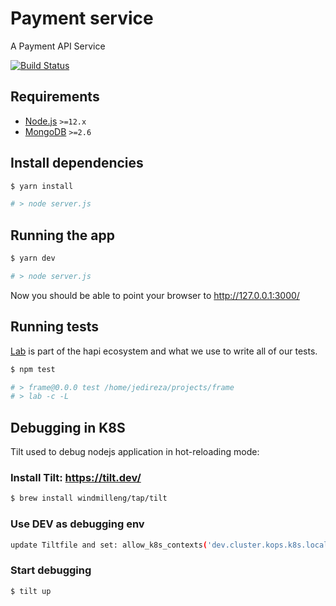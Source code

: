 # Payment service

A Payment API Service

[![Build Status](https://jenkins.lkkhpgdi.com/buildStatus/icon?job=om.payment%2Fmaster)](https://jenkins.lkkhpgdi.com/view/api.services/job/om.payment/job/master/)

## Requirements

 - [Node.js](http://nodejs.org/download/) `>=12.x` 
 - [MongoDB](http://www.mongodb.org/downloads) `>=2.6` 



## Install dependencies

```bash
$ yarn install

# > node server.js

```
## Running the app

```bash
$ yarn dev

# > node server.js

```

Now you should be able to point your browser to http://127.0.0.1:3000/


## Running tests

[Lab](https://github.com/hapijs/lab) is part of the hapi ecosystem and what we
use to write all of our tests.

```bash
$ npm test

# > frame@0.0.0 test /home/jedireza/projects/frame
# > lab -c -L

```

## Debugging in K8S ##
Tilt used to debug nodejs application in hot-reloading mode:

### Install Tilt: https://tilt.dev/
```sh
$ brew install windmilleng/tap/tilt
```

### Use DEV as debugging env
```sh
update Tiltfile and set: allow_k8s_contexts('dev.cluster.kops.k8s.local')
```

### Start debugging
```sh
$ tilt up
```
